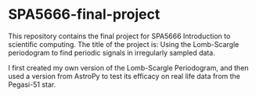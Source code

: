 # SPA5666-final-project
This repository contains the final project for SPA5666 Introduction to scientific computing. The title of the project is: Using the Lomb-Scargle periodogram to find periodic signals in irregularly sampled data. 

I first created my own version of the Lomb-Scargle Periodogram, and then used a version from AstroPy to test its efficacy on real life data from the Pegasi-51 star.

